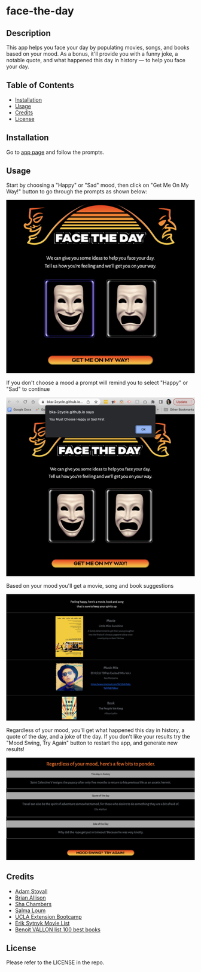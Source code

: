 # face-the-day
## Description

This app helps you face your day by populating movies, songs, and books based on your mood. As a bonus, it'll provide you with a funny joke, a notable quote, and what happened this day in history — to help you face your day.

## Table of Contents

- [Installation](#installation)
- [Usage](#usage)
- [Credits](#credits)
- [License](#license)

## Installation

Go to [app page](https://bka-2cycle.github.io/face-the-day) and follow the prompts.

## Usage

Start by choosing a "Happy" or "Sad" mood, then click on "Get Me On My Way!" button to go through the prompts as shown below:

![Application intro](./assets/images/app_1.png)

If you don't choose a mood a prompt will remind you to select "Happy" or "Sad" to continue

![Prompt for mood choice](./assets/images/app_2.png)

Based on your mood you'll get a movie, song and book suggestions

![Mood suggestions](./assets/images/app_3.jpg)

Regardless of your mood, you'll get what happened this day in history, a quote of the day, and a joke of the day. If you don't like your results try the "Mood Swing, Try Again" button to restart the app, and generate new results!

![Application restart button](./assets/images/app_4.png)

## Credits

- [Adam Stovall](https://github.com/AHStovall)
- [Brian Allison](https://github.com/bka-2cycle)
- [Sha Chambers](https://github.com/SuzyChambers)
- [Salma Loum](https://github.com/SalmaLoum)
- [UCLA Extension Bootcamp](https://www.uclaextension.edu/?gclid=Cj0KCQiAgribBhDkARIsAASA5btdbwAz8x25r3b1deoRNIGxfkPFL11rAQMuCgQ7HYiqBH8CLr9CgLoaAktlEALw_wcB&gclsrc=aw.ds)
- [Erik Sytnyk Movie List](https://github.com/erik-sytnyk/movies-list/blob/master/db.json)
- [Benoit VALLON list 100 best books](https://github.com/benoitvallon/100-best-books)

## License

Please refer to the LICENSE in the repo.
